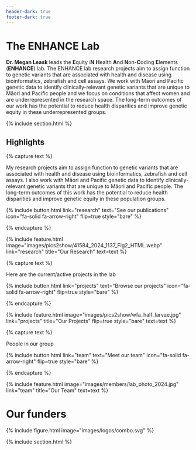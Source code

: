 ```yaml
---
header-dark: true
footer-dark: true
---
```


# The ENHANCE Lab

**Dr. Megan Leask** leads the **E**quity i**N** **H**ealth **A**nd **N**on-**C**oding **E**lements (**ENHANCE**) lab. The ENHANCE lab research projects aim to assign function to genetic variants that are associated with health and disease using bioinformatics, zebrafish and cell assays. We work with Māori and Pacific genetic data to identify clinically-relevant genetic variants that are unique to Māori and Pacific people and we focus on conditions that affect women and are underrepresented in the research space. The long-term outcomes of our work has the potential to reduce health disparities and improve genetic equity in these underrepresented groups.

{% include section.html %}

## Highlights

{% capture text %}

My research projects aim to assign function to genetic variants that are associated with health and disease using bioinformatics, zebrafish and cell assays. I also work with Māori and Pacific genetic data to identify clinically-relevant genetic variants that are unique to Māori and Pacific people. The long-term outcomes of this work has the potential to reduce health disparities and improve genetic equity in these population groups.

{%
  include button.html
  link="research"
  text="See our publications"
  icon="fa-solid fa-arrow-right"
  flip=true
  style="bare"
%}

{% endcapture %}

{%
  include feature.html
  image="images/pics2show/41584_2024_1137_Fig2_HTML.webp"
  link="research"
  title="Our Research"
  text=text
%}

{% capture text %}

Here are the current/active projects in the lab

{%
  include button.html
  link="projects"
  text="Browse our projects"
  icon="fa-solid fa-arrow-right"
  flip=true
  style="bare"
%}

{% endcapture %}

{%
  include feature.html
  image="images/pics2show/wfa_half_larvae.jpg"
  link="projects"
  title="Our Projects"
  flip=true
  style="bare"
  text=text
%}

{% capture text %}

People in our group

{%
  include button.html
  link="team"
  text="Meet our team"
  icon="fa-solid fa-arrow-right"
  flip=true
  style="bare"
%}

{% endcapture %}

{%
  include feature.html
  image="images/members/lab_photo_2024.jpg"
  link="team"
  title="Our Team"
  text=text
%}

# Our funders

{% include figure.html image="images/logos/combo.svg" %}

{% include section.html %}
